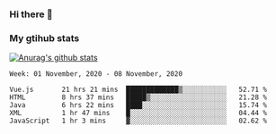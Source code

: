 ### Hi there 👋

### My gtihub stats

[![Anurag's github stats](https://github-readme-stats.vercel.app/api?username=gaozhidong)](https://github.com/gaozhidong/github-readme-stats)

<!--START_SECTION:waka-->
```text
Week: 01 November, 2020 - 08 November, 2020

Vue.js       21 hrs 21 mins  █████████████▒░░░░░░░░░░░   52.71 % 
HTML         8 hrs 37 mins   █████▒░░░░░░░░░░░░░░░░░░░   21.28 % 
Java         6 hrs 22 mins   ████░░░░░░░░░░░░░░░░░░░░░   15.74 % 
XML          1 hr 47 mins    █░░░░░░░░░░░░░░░░░░░░░░░░   04.44 % 
JavaScript   1 hr 3 mins     ▓░░░░░░░░░░░░░░░░░░░░░░░░   02.62 % 
```
<!--END_SECTION:waka-->